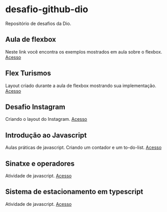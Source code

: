 # desafio-github-dio
Repositório de desafios da Dio.

## Aula de flexbox
Neste link você encontra os exemplos mostrados em aula sobre o flexbox.
[Acesso](https://github.com/diegombdev/desafio-github-dio/tree/main/flexbox/exemplos-aula)

## Flex Turismos
Layout criado durante a aula de flexbox mostrando sua implementação.
[Acesso](https://github.com/diegombdev/desafio-github-dio/tree/main/flexbox/flex-projeto)

## Desafio Instagram
Criando o layout do Instagram.
[Acesso](https://github.com/diegombdev/desafio-github-dio/tree/main/instagram)

## Introdução ao Javascript
Aulas práticas de javascript. Criando um contador e um to-do-list.
[Acesso](https://github.com/diegombdev/desafio-github-dio/tree/main/introducao-javascript)

## Sinatxe e operadores
Atividade de javascript.
[Acesso](https://github.com/diegombdev/desafio-github-dio/tree/main/sintaxe-operadores)

## Sistema de estacionamento em typescript
Atividade de javascript.
[Acesso](https://github.com/diegombdev/desafio-github-dio/tree/main/sistema-estacionamento)